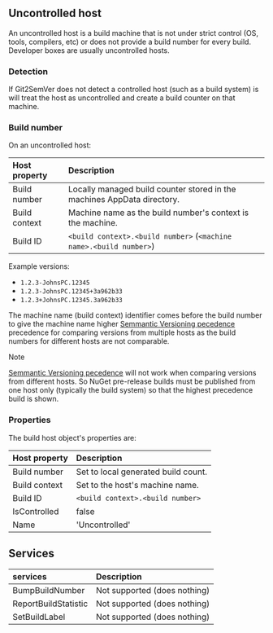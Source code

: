 ﻿---
uid: uncontrolled-host
---

## Uncontrolled host

An uncontrolled host is a build machine that is not under strict control (OS, tools, compilers, etc) or does not provide a build number for every build.
Developer boxes are usually uncontrolled hosts.

### Detection

If Git2SemVer does not detect a controlled host (such as a build system) is will treat the host as uncontrolled and create a build counter on that machine.

### Build number

On an uncontrolled host:

| Host property | Description  |
|:-- |:-- |
| Build number  | Locally managed build counter stored in the machines AppData directory. |
| Build context | Machine name as the build number's context is the machine. |
| Build ID      | `<build context>.<build number>`  (`<machine name>.<build number>`)  |

Example versions: 
* `1.2.3-JohnsPC.12345`
* `1.2.3-JohnsPC.12345+3a962b33`
* `1.2.3+JohnsPC.12345.3a962b33`

The machine name (build context) identifier comes before the build number to give the machine name higher [Semmantic Versioning pecedence](https://semver.org/#spec-item-11)
precedence for comparing versions from multiple hosts as the build numbers for different hosts are not comparable.

> [!NOTE]
> [Semmantic Versioning pecedence](https://semver.org/#spec-item-11) will not work when comparing versions from different hosts.
> So NuGet pre-release builds must be published from one host only (typically the build system) so that the highest precedence build is shown.

### Properties

The build host object's properties are:

| Host property | Description  |
|:-- |:-- |
| Build number  | Set to local generated build count. |
| Build context | Set to the host's machine name. |
| Build ID      | `<build context>.<build number>` |
| IsControlled          | false          |
| Name                  | 'Uncontrolled' |

## Services

| services | Description  |
|:-- |:-- |
| BumpBuildNumber       | Not supported (does nothing)  |
| ReportBuildStatistic  | Not supported (does nothing)  |
| SetBuildLabel         | Not supported (does nothing)  |

